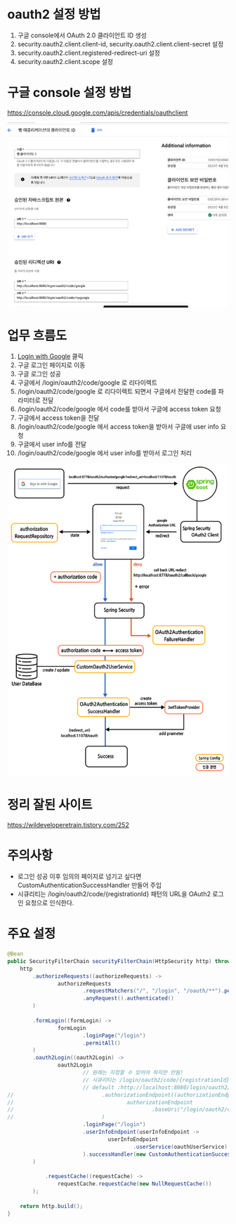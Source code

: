 # oauth2 설정 방법
1. 구글 console에서 OAuth 2.0 클라이언트 ID 생성
2. security.oauth2.client.client-id, security.oauth2.client.client-secret 설정
3. security.oauth2.client.registered-redirect-uri 설정
4. security.oauth2.client.scope 설정

# 구글 console 설정 방법
https://console.cloud.google.com/apis/credentials/oauthclient

![img.png](img.png)



# 업무 흐름도 
1. <a href="/oauth2/authorization/google">Login with Google</a> 클릭
2. 구글 로그인 페이지로 이동
3. 구글 로그인 성공
4. 구글에서 /login/oauth2/code/google 로 리다이렉트
5. /login/oauth2/code/google 로 리다이렉트 되면서 구글에서 전달한 code를 파라미터로 전달
6. /login/oauth2/code/google 에서 code를 받아서 구글에 access token 요청
7. 구글에서 access token을 전달
8. /login/oauth2/code/google 에서 access token을 받아서 구글에 user info 요청
9. 구글에서 user info를 전달
10. /login/oauth2/code/google 에서 user info를 받아서 로그인 처리
 
![img_2.png](img_2.png)


# 정리 잘된 사이트
https://wildeveloperetrain.tistory.com/252


# 주의사항
- 로그인 성공 이후 임의의 페이지로 넘기고 싶다면 CustomAuthenticationSuccessHandler 만들어 주입 
- 시큐리티는 /login/oauth2/code/{registrationId} 패턴의 URL을 OAuth2 로그인 요청으로 인식한다.

# 주요 설정
```java
@Bean
public SecurityFilterChain securityFilterChain(HttpSecurity http) throws Exception {
    http
        .authorizeRequests((authorizeRequests) ->
                authorizeRequests
                        .requestMatchers("/", "/login", "/oauth/**").permitAll()
                        .anyRequest().authenticated()
        )

        .formLogin((formLogin) ->
                formLogin
                        .loginPage("/login")
                        .permitAll()
        )
        .oauth2Login((oauth2Login) ->
                oauth2Login
                        // 원래는 지정할 수 있어야 하지만 안됨!
                        // 시큐리티는 /login/oauth2/code/{registrationId} 패턴의 URL을 OAuth2 로그인 요청으로 인식한다.
                        // default :http://localhost:8080/login/oauth2/code/google
//                            .authorizationEndpoint((authorizationEndpoint) ->
//                                    authorizationEndpoint
//                                            .baseUri("/login/oauth2/code/mygoogle")
//                            )
                        .loginPage("/login")
                        .userInfoEndpoint(userInfoEndpoint ->
                                userInfoEndpoint
                                        .userService(oauthUserService)
                        ).successHandler(new CustomAuthenticationSuccessHandler())
        )

            .requestCache((requestCache) ->
                requestCache.requestCache(new NullRequestCache())
        );

    return http.build();
}
```
